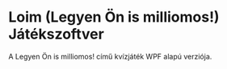 # Loim (Legyen Ön is milliomos!) Játékszoftver
A Legyen Ön is milliomos! című kvízjáték WPF alapú verziója.
